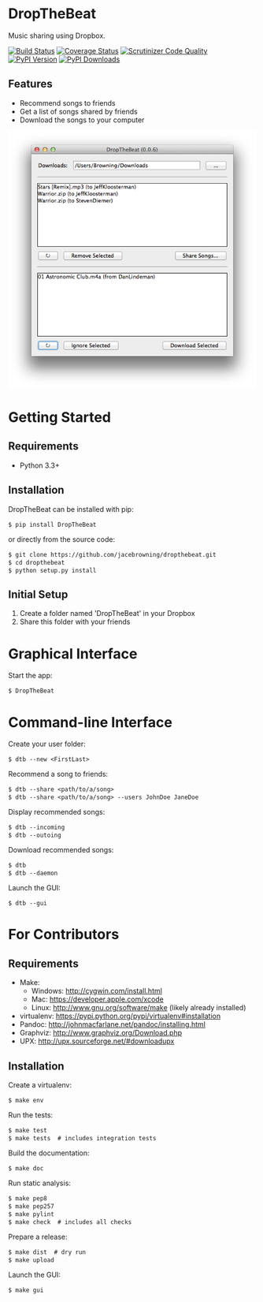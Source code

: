 DropTheBeat
===========

Music sharing using Dropbox.

[![Build Status](http://img.shields.io/travis/jacebrowning/dropthebeat/master.svg)](https://travis-ci.org/jacebrowning/dropthebeat)
[![Coverage Status](http://img.shields.io/coveralls/jacebrowning/dropthebeat/master.svg)](https://coveralls.io/r/jacebrowning/dropthebeat)
[![Scrutinizer Code Quality](http://img.shields.io/scrutinizer/g/jacebrowning/dropthebeat.svg)](https://scrutinizer-ci.com/g/jacebrowning/dropthebeat/?branch=master)
[![PyPI Version](http://img.shields.io/pypi/v/DropTheBeat.svg)](https://pypi.python.org/pypi/DropTheBeat)
[![PyPI Downloads](http://img.shields.io/pypi/dm/DropTheBeat.svg)](https://pypi.python.org/pypi/DropTheBeat)

Features
--------

* Recommend songs to friends
* Get a list of songs shared by friends
* Download the songs to your computer

![screenshot](docs/assets/screenshot.png)

Getting Started
===============

Requirements
------------

* Python 3.3+

Installation
------------

DropTheBeat can be installed with pip:

```
$ pip install DropTheBeat
```

or directly from the source code:

```
$ git clone https://github.com/jacebrowning/dropthebeat.git
$ cd dropthebeat
$ python setup.py install
```

Initial Setup
-------------

1. Create a folder named 'DropTheBeat' in your Dropbox
2. Share this folder with your friends

Graphical Interface
===================

Start the app:

```
$ DropTheBeat
```

Command-line Interface
======================

Create your user folder:

```
$ dtb --new <FirstLast>
```

Recommend a song to friends:

```
$ dtb --share <path/to/a/song>
$ dtb --share <path/to/a/song> --users JohnDoe JaneDoe
```

Display recommended songs:

```
$ dtb --incoming
$ dtb --outoing
```

Download recommended songs:

```
$ dtb
$ dtb --daemon
```

Launch the GUI:

```
$ dtb --gui
```

For Contributors
================

Requirements
------------

* Make:
    * Windows: http://cygwin.com/install.html
    * Mac: https://developer.apple.com/xcode
    * Linux: http://www.gnu.org/software/make (likely already installed)
* virtualenv: https://pypi.python.org/pypi/virtualenv#installation
* Pandoc: http://johnmacfarlane.net/pandoc/installing.html
* Graphviz: http://www.graphviz.org/Download.php
* UPX: http://upx.sourceforge.net/#downloadupx

Installation
------------

Create a virtualenv:

```
$ make env
```

Run the tests:

```
$ make test
$ make tests  # includes integration tests
```

Build the documentation:

```
$ make doc
```

Run static analysis:

```
$ make pep8
$ make pep257
$ make pylint
$ make check  # includes all checks
```

Prepare a release:

```
$ make dist  # dry run
$ make upload
```

Launch the GUI:

```
$ make gui
```
